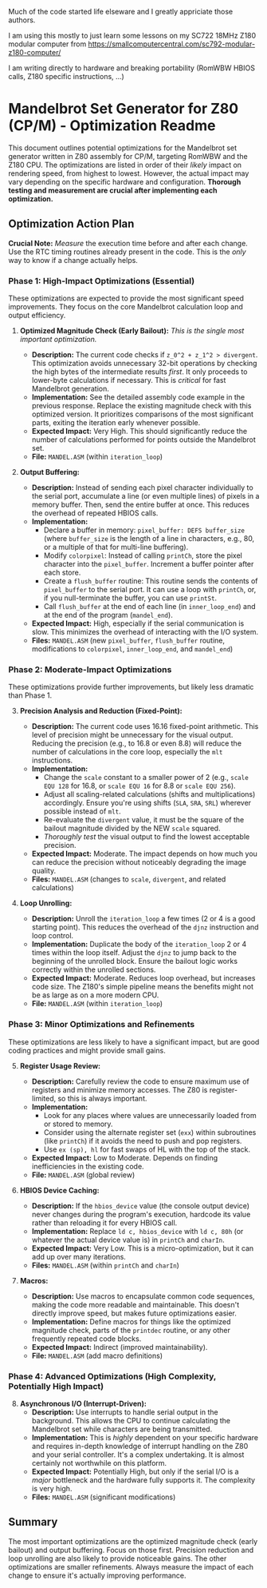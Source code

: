 Much of the code started life elseware and I greatly appriciate those authors.  

I am using this mostly to just learn some lessons on my SC722 18MHz Z180 modular computer from https://smallcomputercentral.com/sc792-modular-z180-computer/

I am writing directly to hardware and breaking portability (RomWBW HBIOS calls, Z180 specific instructions, ...)

# Mandelbrot Set Generator for Z80 (CP/M) - Optimization Readme

This document outlines potential optimizations for the Mandelbrot set generator written in Z80 assembly for CP/M, targeting RomWBW and the Z180 CPU. The optimizations are listed in order of their *likely* impact on rendering speed, from highest to lowest.  However, the actual impact may vary depending on the specific hardware and configuration.  **Thorough testing and measurement are crucial after implementing each optimization.**

## Optimization Action Plan

**Crucial Note:**  *Measure* the execution time before and after each change.  Use the RTC timing routines already present in the code.  This is the *only* way to know if a change actually helps.

### Phase 1: High-Impact Optimizations (Essential)

These optimizations are expected to provide the most significant speed improvements. They focus on the core Mandelbrot calculation loop and output efficiency.

1.  **Optimized Magnitude Check (Early Bailout):**  *This is the single most important optimization.*
    *   **Description:**  The current code checks if `z_0^2 + z_1^2 > divergent`. This optimization avoids unnecessary 32-bit operations by checking the high bytes of the intermediate results *first*.  It only proceeds to lower-byte calculations if necessary. This is *critical* for fast Mandelbrot generation.
    *   **Implementation:** See the detailed assembly code example in the previous response.  Replace the existing magnitude check with this optimized version. It prioritizes comparisons of the most significant parts, exiting the iteration early whenever possible.
    *   **Expected Impact:** Very High.  This should significantly reduce the number of calculations performed for points outside the Mandelbrot set.
    *   **File:** `MANDEL.ASM` (within `iteration_loop`)

2.  **Output Buffering:**
    *   **Description:**  Instead of sending each pixel character individually to the serial port, accumulate a line (or even multiple lines) of pixels in a memory buffer. Then, send the entire buffer at once.  This reduces the overhead of repeated HBIOS calls.
    *   **Implementation:**
        *   Declare a buffer in memory: `pixel_buffer: DEFS buffer_size` (where `buffer_size` is the length of a line in characters, e.g., 80, or a multiple of that for multi-line buffering).
        *   Modify `colorpixel`:  Instead of calling `printCh`, store the pixel character into the `pixel_buffer`.  Increment a buffer pointer after each store.
        *   Create a `flush_buffer` routine: This routine sends the contents of `pixel_buffer` to the serial port. It can use a loop with `printCh`, or, if you null-terminate the buffer, you can use `printSt`.
        *   Call `flush_buffer` at the end of each line (in `inner_loop_end`) and at the end of the program (`mandel_end`).
    *   **Expected Impact:** High, especially if the serial communication is slow.  This minimizes the overhead of interacting with the I/O system.
    *   **Files:** `MANDEL.ASM` (new `pixel_buffer`, `flush_buffer` routine, modifications to `colorpixel`, `inner_loop_end`, and `mandel_end`)

### Phase 2: Moderate-Impact Optimizations

These optimizations provide further improvements, but likely less dramatic than Phase 1.

3.  **Precision Analysis and Reduction (Fixed-Point):**
    *   **Description:**  The current code uses 16.16 fixed-point arithmetic.  This level of precision might be unnecessary for the visual output.  Reducing the precision (e.g., to 16.8 or even 8.8) will reduce the number of calculations in the core loop, especially the `mlt` instructions.
    *   **Implementation:**
        *   Change the `scale` constant to a smaller power of 2 (e.g., `scale EQU 128` for 16.8, or `scale EQU 16` for 8.8 or `scale EQU 256`).
        *   Adjust all scaling-related calculations (shifts and multiplications) accordingly.  Ensure you're using shifts (`SLA`, `SRA`, `SRL`) wherever possible instead of `mlt`.
        *   Re-evaluate the `divergent` value, it must be the square of the bailout magnitude divided by the NEW `scale` squared.
        *   *Thoroughly test* the visual output to find the lowest acceptable precision.
    *   **Expected Impact:** Moderate. The impact depends on how much you can reduce the precision without noticeably degrading the image quality.
    *   **Files:** `MANDEL.ASM` (changes to `scale`, `divergent`, and related calculations)

4.  **Loop Unrolling:**
    *   **Description:** Unroll the `iteration_loop` a few times (2 or 4 is a good starting point). This reduces the overhead of the `djnz` instruction and loop control.
    *   **Implementation:** Duplicate the body of the `iteration_loop` 2 or 4 times within the loop itself.  Adjust the `djnz` to jump back to the beginning of the unrolled block.  Ensure the bailout logic works correctly within the unrolled sections.
    *   **Expected Impact:** Moderate.  Reduces loop overhead, but increases code size.  The Z180's simple pipeline means the benefits might not be as large as on a more modern CPU.
    *   **File:** `MANDEL.ASM` (within `iteration_loop`)

### Phase 3: Minor Optimizations and Refinements

These optimizations are less likely to have a significant impact, but are good coding practices and might provide small gains.

5.  **Register Usage Review:**
    *   **Description:**  Carefully review the code to ensure maximum use of registers and minimize memory accesses.  The Z80 is register-limited, so this is always important.
    *   **Implementation:**
        *   Look for any places where values are unnecessarily loaded from or stored to memory.
        *   Consider using the alternate register set (`exx`) within subroutines (like `printCh`) if it avoids the need to push and pop registers.
        *   Use `ex (sp), hl` for fast swaps of HL with the top of the stack.
    *   **Expected Impact:** Low to Moderate.  Depends on finding inefficiencies in the existing code.
    *   **File:** `MANDEL.ASM` (global review)

6.  **HBIOS Device Caching:**
    *   **Description:**  If the `hbios_device` value (the console output device) never changes during the program's execution, hardcode its value rather than reloading it for every HBIOS call.
    *   **Implementation:** Replace `ld c, hbios_device` with `ld c, 80h` (or whatever the actual device value is) in `printCh` and `charIn`.
    *   **Expected Impact:** Very Low. This is a micro-optimization, but it can add up over many iterations.
    *   **Files:** `MANDEL.ASM` (within `printCh` and `charIn`)

7.  **Macros:**
    * **Description:**  Use macros to encapsulate common code sequences, making the code more readable and maintainable.  This doesn't directly improve speed, but makes future optimizations easier.
    * **Implementation:** Define macros for things like the optimized magnitude check, parts of the `printdec` routine, or any other frequently repeated code blocks.
    * **Expected Impact:**  Indirect (improved maintainability).
    *   **File:** `MANDEL.ASM` (add macro definitions)

### Phase 4: Advanced Optimizations (High Complexity, Potentially High Impact)

8.  **Asynchronous I/O (Interrupt-Driven):**
    *   **Description:**  Use interrupts to handle serial output in the background.  This allows the CPU to continue calculating the Mandelbrot set while characters are being transmitted.
    *   **Implementation:**  This is *highly* dependent on your specific hardware and requires in-depth knowledge of interrupt handling on the Z80 and your serial controller. It's a complex undertaking.  It is almost certainly not worthwhile on this platform.
    *   **Expected Impact:** Potentially High, but only if the serial I/O is a *major* bottleneck and the hardware fully supports it.  The complexity is very high.
    *   **Files:** `MANDEL.ASM` (significant modifications)

## Summary

The most important optimizations are the optimized magnitude check (early bailout) and output buffering. Focus on those first.  Precision reduction and loop unrolling are also likely to provide noticeable gains.  The other optimizations are smaller refinements.  Always measure the impact of each change to ensure it's actually improving performance.
